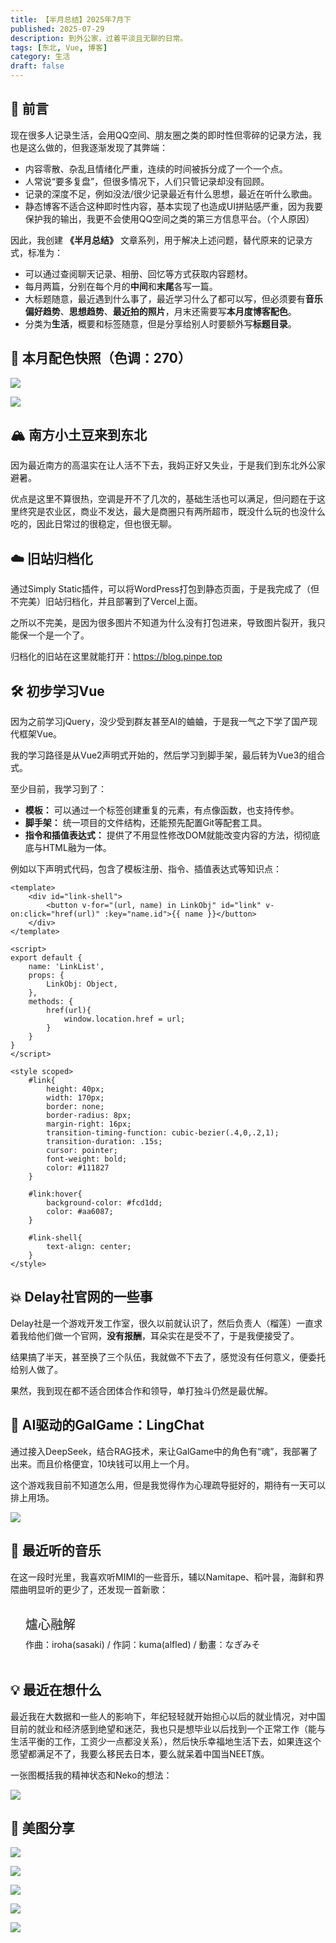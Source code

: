```yaml
---
title: 【半月总结】2025年7月下
published: 2025-07-29
description: 到外公家，过着平淡且无聊的日常。
tags: [东北, Vue, 博客]
category: 生活
draft: false
---
```


<style>
    .lnk{
        background: var(--license-block-bg);
        margin: 0.5rem 0px;
        padding: 1.1rem 1.5rem;
        border-radius: var(--radius-large);
        transition-property: all;
        transition-timing-function: cubic-bezier(.4,0,.2,1);
        transition-duration: .15s;
        cursor: pointer;
    }
    .lnk:hover{
        background-color: var(--btn-regular-bg-hover);
    }
    .lnk:active{
        scale: .98;
        background-color: var(--btn-regular-bg-active);
    }
</style>

## 💬 前言

现在很多人记录生活，会用QQ空间、朋友圈之类的即时性但零碎的记录方法，我也是这么做的，但我逐渐发现了其弊端：

- 内容零散、杂乱且情绪化严重，连续的时间被拆分成了一个一个点。
- 人常说“要多复盘”，但很多情况下，人们只管记录却没有回顾。
- 记录的深度不足，例如没法/很少记录最近有什么思想，最近在听什么歌曲。
- 静态博客不适合这种即时性内容，基本实现了也造成UI拼贴感严重，因为我要保护我的输出，我更不会使用QQ空间之类的第三方信息平台。（个人原因）

因此，我创建 **《半月总结》** 文章系列，用于解决上述问题，替代原来的记录方式，标准为：

- 可以通过查阅聊天记录、相册、回忆等方式获取内容题材。
- 每月两篇，分别在每个月的**中间**和**末尾**各写一篇。
- 大标题随意，最近遇到什么事了，最近学习什么了都可以写，但必须要有**音乐偏好趋势**、**思想趋势**、**最近拍的照片**，月末还需要写**本月度博客配色**。
- 分类为**生活**，概要和标签随意，但是分享给别人时要额外写**标题目录**。

## 🎨 本月配色快照（色调：270）

![](color1.png)

![](color2.png)

## 🏔️ 南方小土豆来到东北

因为最近南方的高温实在让人活不下去，我妈正好又失业，于是我们到东北外公家避暑。

优点是这里不算很热，空调是开不了几次的，基础生活也可以满足，但问题在于这里终究是农业区，商业不发达，最大是商圈只有两所超市，既没什么玩的也没什么吃的，因此日常过的很稳定，但也很无聊。

## ☁️ 旧站归档化

通过Simply Static插件，可以将WordPress打包到静态页面，于是我完成了（但不完美）旧站归档化，并且部署到了Vercel上面。

之所以不完美，是因为很多图片不知道为什么没有打包进来，导致图片裂开，我只能保一个是一个了。

归档化的旧站在这里就能打开：<https://blog.pinpe.top>

## 🛠️ 初步学习Vue

因为之前学习jQuery，没少受到群友甚至AI的蛐蛐，于是我一气之下学了国产现代框架Vue。

我的学习路径是从Vue2声明式开始的，然后学习到脚手架，最后转为Vue3的组合式。

至少目前，我学习到了：
- **模板：** 可以通过一个标签创建重复的元素，有点像函数，也支持传参。
- **脚手架：** 统一项目的文件结构，还能预先配置Git等配套工具。
- **指令和插值表达式：** 提供了不用显性修改DOM就能改变内容的方法，彻彻底底与HTML融为一体。

例如以下声明式代码，包含了模板注册、指令、插值表达式等知识点：

```vue
<template>
    <div id="link-shell">
        <button v-for="(url, name) in LinkObj" id="link" v-on:click="href(url)" :key="name.id">{{ name }}</button>
    </div>
</template>

<script>
export default {
    name: 'LinkList',
    props: {
        LinkObj: Object,
    },
    methods: {
        href(url){
            window.location.href = url;
        }
    }
}
</script>

<style scoped>
    #link{
        height: 40px;
        width: 170px;
        border: none;
        border-radius: 8px;
        margin-right: 16px;
        transition-timing-function: cubic-bezier(.4,0,.2,1);
        transition-duration: .15s;
        cursor: pointer;
        font-weight: bold;
        color: #111827
    }

    #link:hover{
        background-color: #fcd1dd;
        color: #aa6087;
    }

    #link-shell{
        text-align: center;
    }
</style>
```

## 💥 Delay社官网的一些事

Delay社是一个游戏开发工作室，很久以前就认识了，然后负责人（榴莲）一直求着我给他们做一个官网，**没有报酬**，耳朵实在是受不了，于是我便接受了。

结果搞了半天，甚至换了三个队伍，我就做不下去了，感觉没有任何意义，便委托给别人做了。

果然，我到现在都不适合团体合作和领导，单打独斗仍然是最优解。

## 🤖 AI驱动的GalGame：LingChat

通过接入DeepSeek，结合RAG技术，来让GalGame中的角色有“魂”，我部署了出来。而且价格便宜，10块钱可以用上一个月。

这个游戏我目前不知道怎么用，但是我觉得作为心理疏导挺好的，期待有一天可以排上用场。

![](lingchat.png)

## 🎵 最近听的音乐

在这一段时光里，我喜欢听MIMI的一些音乐，辅以Namitape、稻叶昙，海鲜和界隈曲明显听的更少了，还发现一首新歌：

<div class="lnk" onclick="window.open('https://www.bilibili.com/video/BV1Ax411m7uX', '_blank');">
    <div class="gc-titlebar" style="display: flex;align-items: center;justify-content: space-between;margin-bottom: .5rem;color: var(--tw-prose-headings);font-size: 1.25rem;font-weight: 500;">爐心融解</div>
    <div>作曲：iroha(sasaki) / 作詞：kuma(alfled) / 動畫：なぎみそ</div>
</div>

## 💡 最近在想什么

最近我在大数据和一些人的影响下，年纪轻轻就开始担心以后的就业情况，对中国目前的就业和经济感到绝望和迷茫，我也只是想毕业以后找到一个正常工作（能与生活平衡的工作，工资少一点都没关系），然后快乐幸福地生活下去，如果连这个愿望都满足不了，我要么移民去日本，要么就呆着中国当NEET族。

一张图概括我的精神状态和Neko的想法：

![](meme.png)

## 📸 美图分享

![](1.jpg)

![](2.jpg)

![](3.jpg)

![](4.jpg)

![](5.jpg)
